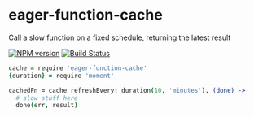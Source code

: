 eager-function-cache
==============

Call a slow function on a fixed schedule, returning the latest result

[![NPM version](http://img.shields.io/npm/v/eager-function-cache.svg?style=flat-square)](https://www.npmjs.org/package/eager-function-cache)
[![Build Status](http://img.shields.io/travis/hurrymaplelad/eager-function-cache/master.svg?style=flat-square)](https://travis-ci.org/hurrymaplelad/eager-function-cache)

``` coffee
cache = require 'eager-function-cache'
{duration} = require 'moment'

cachedFn = cache refreshEvery: duration(10, 'minutes'), (done) ->
  # slow stuff here
  done(err, result)
```
